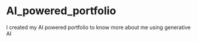 # AI_powered_portfolio
I created my AI powered portfolio to know more about me using generative AI 
